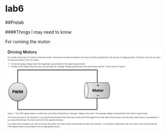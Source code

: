 lab6
====

##Prelab

####Things I may need to know

For running the motor:

![alt text](https://raw.githubusercontent.com/JeremyGruszka/lab6/master/DrivingMotors.PNG "Running Motor")

